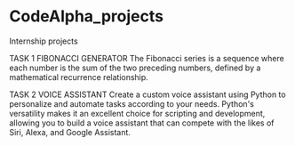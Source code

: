 # CodeAlpha_projects
Internship projects

TASK 1
FIBONACCI GENERATOR
The Fibonacci series is a sequence where each number is
the sum of the two preceding numbers, defined by a
mathematical recurrence relationship.

TASK 2
VOICE ASSISTANT
Create a custom voice assistant using Python to
personalize and automate tasks according to your
needs. Python's versatility makes it an excellent choice
for scripting and development, allowing you to build a
voice assistant that can compete with the likes of Siri,
Alexa, and Google Assistant.
